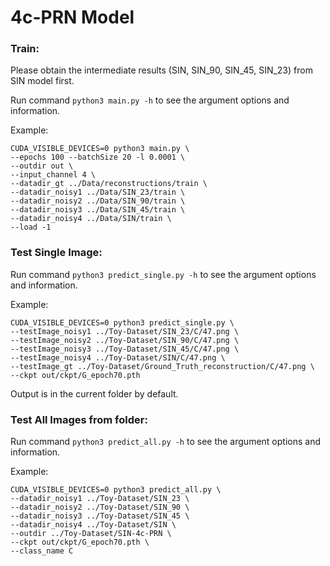# 4c-PRN Model

### Train:

Please obtain the intermediate results (SIN, SIN_90, SIN_45, SIN_23) from SIN model first.

Run command `python3 main.py -h` to see the argument options and information.

Example:

```
CUDA_VISIBLE_DEVICES=0 python3 main.py \
--epochs 100 --batchSize 20 -l 0.0001 \
--outdir out \
--input_channel 4 \
--datadir_gt ../Data/reconstructions/train \
--datadir_noisy1 ../Data/SIN_23/train \
--datadir_noisy2 ../Data/SIN_90/train \
--datadir_noisy3 ../Data/SIN_45/train \
--datadir_noisy4 ../Data/SIN/train \
--load -1
```

### Test Single Image:

Run command `python3 predict_single.py -h` to see the argument options and information.

Example:

```
CUDA_VISIBLE_DEVICES=0 python3 predict_single.py \
--testImage_noisy1 ../Toy-Dataset/SIN_23/C/47.png \
--testImage_noisy2 ../Toy-Dataset/SIN_90/C/47.png \
--testImage_noisy3 ../Toy-Dataset/SIN_45/C/47.png \
--testImage_noisy4 ../Toy-Dataset/SIN/C/47.png \
--testImage_gt ../Toy-Dataset/Ground_Truth_reconstruction/C/47.png \
--ckpt out/ckpt/G_epoch70.pth
```

Output is in the current folder by default.

### Test All Images from folder:

Run command `python3 predict_all.py -h` to see the argument options and information.

Example:

```
CUDA_VISIBLE_DEVICES=0 python3 predict_all.py \
--datadir_noisy1 ../Toy-Dataset/SIN_23 \
--datadir_noisy2 ../Toy-Dataset/SIN_90 \
--datadir_noisy3 ../Toy-Dataset/SIN_45 \
--datadir_noisy4 ../Toy-Dataset/SIN \
--outdir ../Toy-Dataset/SIN-4c-PRN \
--ckpt out/ckpt/G_epoch70.pth \
--class_name C
```